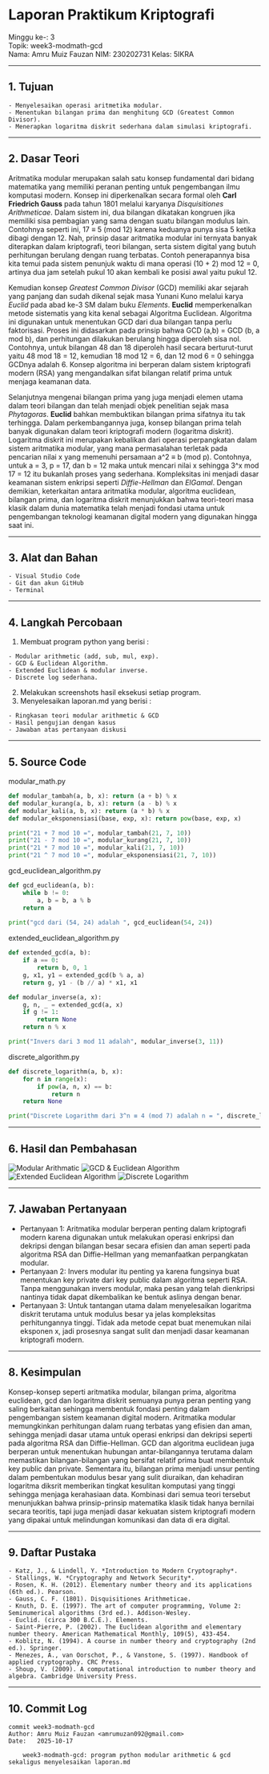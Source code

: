 # Laporan Praktikum Kriptografi
Minggu ke-: 3  
Topik: week3-modmath-gcd  
Nama: Amru Muiz Fauzan
NIM: 230202731
Kelas: 5IKRA  

---

## 1. Tujuan
```
- Menyelesaikan operasi aritmetika modular.
- Menentukan bilangan prima dan menghitung GCD (Greatest Common Divisor).
- Menerapkan logaritma diskrit sederhana dalam simulasi kriptografi.
```

---

## 2. Dasar Teori
Aritmatika modular merupakan salah satu konsep fundamental dari bidang matematika yang memiliki peranan penting untuk pengembangan ilmu komputasi modern. Konsep ini diperkenalkan secara formal oleh **Carl Friedrich Gauss** pada tahun 1801 melalui karyanya _Disquisitiones Arithmeticae_. Dalam sistem ini, dua bilangan dikatakan kongruen jika memiliki sisa pembagian yang sama dengan suatu bilangan modulus lain. Contohnya seperti ini, 17 ≡ 5 (mod 12) karena keduanya punya sisa 5 ketika dibagi dengan 12. Nah, prinsip dasar aritmatika modular ini ternyata banyak diterapkan dalam kriptografi, teori bilangan, serta sistem digital yang butuh perhitungan berulang dengan ruang terbatas. Contoh penerapannya bisa kita temui pada sistem penunjuk waktu di mana operasi (10 + 2) mod 12 = 0, artinya dua jam setelah pukul 10 akan kembali ke posisi awal yaitu pukul 12.

Kemudian konsep _Greatest Common Divisor_ (GCD) memiliki akar sejarah yang panjang dan sudah dikenal sejak masa Yunani Kuno melalui karya _Euclid_ pada abad ke-3 SM dalam buku _Elements_. **Euclid** memperkenalkan metode sistematis yang kita kenal sebagai Algoritma Euclidean. Algoritma ini digunakan untuk menentukan GCD dari dua bilangan tanpa perlu faktorisasi. Proses ini didasarkan pada prinsip bahwa GCD (a,b) = GCD (b, a mod b), dan perhitungan dilakukan berulang hingga diperoleh sisa nol. Contohnya, untuk bilangan 48 dan 18 diperoleh hasil secara berturut-turut yaitu 48 mod 18 = 12, kemudian 18 mod 12 = 6, dan 12 mod 6 = 0 sehingga GCDnya adalah 6. Konsep algoritma ini berperan dalam sistem kriptografi modern (RSA) yang mengandalkan sifat bilangan relatif prima untuk menjaga keamanan data.

Selanjutnya mengenai bilangan prima yang juga menjadi elemen utama dalam teori bilangan dan telah menjadi objek penelitian sejak masa _Phytagoras_. **Euclid** bahkan membuktikan bilangan prima sifatnya itu tak terhingga. Dalam perkembangannya juga, konsep bilangan prima telah banyak digunakan dalam teori kriptografi modern (logaritma diskrit). Logaritma diskrit ini merupakan kebalikan dari operasi perpangkatan dalam sistem aritmatika modular, yang mana permasalahan terletak pada pencarian nilai x yang memenuhi persamaan a^2 ≡ b (mod p). Contohnya, untuk a = 3, p = 17, dan b = 12 maka untuk mencari nilai x sehingga 3^x mod 17 = 12 itu bukanlah proses yang sederhana. Kompleksitas ini menjadi dasar keamanan sistem enkripsi seperti _Diffie-Hellman_ dan _ElGamal_. Dengan demikian, keterkaitan antara aritmatika modular, algoritma euclidean, bilangan prima, dan logaritma diskrit menunjukkan bahwa teori-teori masa klasik dalam dunia matematika telah menjadi fondasi utama untuk pengembangan teknologi keamanan digital modern yang digunakan hingga saat ini.

---

## 3. Alat dan Bahan
```
- Visual Studio Code
- Git dan akun GitHub  
- Terminal
```

---

## 4. Langkah Percobaan
1. Membuat program python yang berisi :
```
- Modular arithmetic (add, sub, mul, exp).
- GCD & Euclidean Algorithm.
- Extended Euclidean & modular inverse.
- Discrete log sederhana.
```
2. Melakukan screenshots hasil eksekusi setiap program.
3. Menyelesaikan laporan.md yang berisi :
```
- Ringkasan teori modular arithmetic & GCD
- Hasil pengujian dengan kasus
- Jawaban atas pertanyaan diskusi
```

---

## 5. Source Code
modular_math.py
```python
def modular_tambah(a, b, x): return (a + b) % x
def modular_kurang(a, b, x): return (a - b) % x
def modular_kali(a, b, x): return (a * b) % x
def modular_eksponensiasi(base, exp, x): return pow(base, exp, x)

print("21 + 7 mod 10 =", modular_tambah(21, 7, 10))
print("21 - 7 mod 10 =", modular_kurang(21, 7, 10))
print("21 * 7 mod 10 =", modular_kali(21, 7, 10))
print("21 ^ 7 mod 10 =", modular_eksponensiasi(21, 7, 10))
```

gcd_euclidean_algorithm.py
```python
def gcd_euclidean(a, b):
    while b != 0:
        a, b = b, a % b 
    return a
    
print("gcd dari (54, 24) adalah ", gcd_euclidean(54, 24))
```

extended_euclidean_algorithm.py
```python
def extended_gcd(a, b):
    if a == 0:
        return b, 0, 1
    g, x1, y1 = extended_gcd(b % a, a)
    return g, y1 - (b // a) * x1, x1

def modular_inverse(a, x):
    g, n, _ = extended_gcd(a, x)
    if g != 1:
        return None
    return n % x

print("Invers dari 3 mod 11 adalah", modular_inverse(3, 11))
```

discrete_algorithm.py
```python
def discrete_logarithm(a, b, x):
    for n in range(x):
        if pow(a, n, x) == b:
            return n
    return None

print("Discrete Logarithm dari 3^n ≡ 4 (mod 7) adalah n = ", discrete_logarithm(3, 4, 7))
```

---

## 6. Hasil dan Pembahasan
![Modular Arithmatic](screenshots/ss_modular_math.png)
![GCD & Euclidean Algorithm](screenshots/ss_gcd_euclidean_algorithm.png)
![Extended Euclidean Algorithm](screenshots/ss_extended_euclidean_algorithm.png)
![Discrete Logarithm](screenshots/ss_discrete_logarithm.png)

---

## 7. Jawaban Pertanyaan
- Pertanyaan 1: Aritmatika modular berperan penting dalam kriptografi modern karena digunakan untuk melakukan operasi enkripsi dan dekripsi dengan bilangan besar secara efisien dan aman seperti pada algoritma RSA dan Diffie-Hellman yang memanfaatkan perpangkatan modular.
- Pertanyaan 2: Invers modular itu penting ya karena fungsinya buat menentukan key private dari key public dalam algoritma seperti RSA. Tanpa menggunakan invers modular, maka pesan yang telah dienkripsi nantinya tidak dapat dikembalikan ke bentuk aslinya dengan benar.
- Pertanyaan 3: Untuk tantangan utama dalam menyelesaikan logaritma diskrit terutama untuk modulus besar ya jelas kompleksitas perhitungannya tinggi. Tidak ada metode cepat buat menemukan nilai eksponen x, jadi prosesnya sangat sulit dan menjadi dasar keamanan kriptografi modern.

---

## 8. Kesimpulan
Konsep-konsep seperti aritmatika modular, bilangan prima, algoritma euclidean, gcd dan logaritma diskrit semuanya punya peran penting yang saling berkaitan sehingga membentuk fondasi penting dalam pengembangan sistem keamanan digital modern. Aritmatika modular memungkinkan perhitungan dalam ruang terbatas yang efisien dan aman, sehingga menjadi dasar utama untuk operasi enkripsi dan dekripsi seperti pada algoritma RSA dan Diffie-Hellman. GCD dan algoritma euclidean juga berperan untuk menentukan hubungan antar-bilangannya terutama dalam memastikan bilangan-bilangan yang bersifat relatif prima buat membentuk key public dan private. Sementara itu, bilangan prima menjadi unsur penting dalam pembentukan modulus besar yang sulit diuraikan, dan kehadiran logaritma diksrit memberikan tingkat kesulitan komputasi yang tinggi sehingga menjaga kerahasiaan data. Kombinasi dari semua teori tersebut menunjukkan bahwa prinsip-prinsip matematika klasik tidak hanya bernilai secara teoritis, tapi juga menjadi dasar kekuatan sistem kriptografi modern yang dipakai untuk melindungan komunikasi dan data di era digital.

---

## 9. Daftar Pustaka
```
- Katz, J., & Lindell, Y. *Introduction to Modern Cryptography*.  
- Stallings, W. *Cryptography and Network Security*.
- Rosen, K. H. (2012). Elementary number theory and its applications (6th ed.). Pearson.
- Gauss, C. F. (1801). Disquisitiones Arithmeticae.
- Knuth, D. E. (1997). The art of computer programming, Volume 2: Seminumerical algorithms (3rd ed.). Addison-Wesley.
- Euclid. (circa 300 B.C.E.). Elements.
- Saint-Pierre, P. (2002). The Euclidean algorithm and elementary number theory. American Mathematical Monthly, 109(5), 433-454.
- Koblitz, N. (1994). A course in number theory and cryptography (2nd ed.). Springer.
- Menezes, A., van Oorschot, P., & Vanstone, S. (1997). Handbook of applied cryptography. CRC Press.
- Shoup, V. (2009). A computational introduction to number theory and algebra. Cambridge University Press.
```

---

## 10. Commit Log
```
commit week3-modmath-gcd
Author: Amru Muiz Fauzan <amrumuzan092@gmail.com>
Date:   2025-10-17

    week3-modmath-gcd: program python modular arithmetic & gcd sekaligus menyelesaikan laporan.md
```
